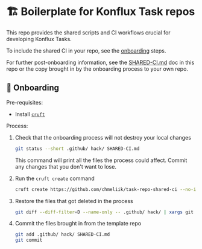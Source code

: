 # 🏗️ Boilerplate for Konflux Task repos

This repo provides the shared scripts and CI workflows crucial for developing
Konflux Tasks.

To include the shared CI in your repo, see the [onboarding](#-onboarding) steps.

For further post-onboarding information, see the [SHARED-CI.md](./SHARED-CI.md)
doc in this repo or the copy brought in by the onboarding process to your own repo.

## 🚀 Onboarding

Pre-requisites:

- Install [`cruft`][cruft]

Process:

1. Check that the onboarding process will not destroy your local changes

   ```bash
   git status --short .github/ hack/ SHARED-CI.md
   ```

   This command will print all the files the process could affect.
   Commit any changes that you don't want to lose.

2. Run the `cruft create` command

   ```bash
   cruft create https://github.com/chmeliik/task-repo-shared-ci --no-input --overwrite-if-exists
   ```

3. Restore the files that got deleted in the process

   ```bash
   git diff --diff-filter=D --name-only -- .github/ hack/ | xargs git checkout --
   ```

4. Commit the files brought in from the template repo

   ```bash
   git add .github/ hack/ SHARED-CI.md
   git commit
   ```

[cruft]: https://cruft.github.io/cruft
